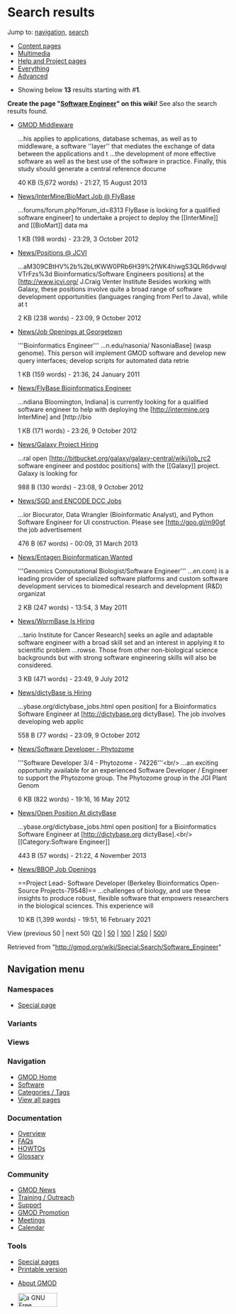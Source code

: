<div id="mw-page-base" class="noprint">

</div>

<div id="mw-head-base" class="noprint">

</div>

<div id="content" class="mw-body" role="main">

<span id="top"></span>

<div id="mw-js-message" style="display:none;">

</div>



# <span dir="auto">Search results</span>

<div id="bodyContent">

<div id="contentSub">

</div>

<div id="jump-to-nav" class="mw-jump">

Jump to: [navigation](#mw-navigation), [search](#p-search)

</div>

<div id="mw-content-text">

<div id="mw-search-top-table">

</div>

<div class="mw-search-formheader">

<div class="search-types">

- [Content
  pages](/mediawiki/index.php?title=Special:Search&search=Software+Engineer&fulltext=Search&profile=default "Search in (Main)")
- [Multimedia](/mediawiki/index.php?title=Special:Search&search=Software+Engineer&fulltext=Search&profile=images "Search for files")
- [Help and Project
  pages](/mediawiki/index.php?title=Special:Search&search=Software+Engineer&fulltext=Search&profile=help "Search in GMOD, Help")
- [Everything](/mediawiki/index.php?title=Special:Search&search=Software+Engineer&fulltext=Search&profile=all "Search all of content (including talk pages)")
- [Advanced](/mediawiki/index.php?title=Special:Search&search=Software+Engineer&fulltext=Search&profile=advanced "Search in custom namespaces")

</div>

<div class="results-info">

- Showing below **13** results starting with \#**1**.

</div>

<div style="clear:both">

</div>

</div>

<div class="searchresults">

**Create the page "<a
href="/mediawiki/index.php?title=Software_Engineer&amp;action=edit&amp;redlink=1"
class="new" title="Software Engineer (page does not exist)">Software
Engineer</a>" on this wiki!** See also the search results found.

- <div class="mw-search-result-heading">

  [GMOD Middleware](/wiki/GMOD_Middleware "GMOD Middleware")

  </div>

  <div class="searchresult">

  ...his applies to applications, database schemas, as well as to
  middleware, a <span class="searchmatch">software</span> ''layer'' that
  mediates the exchange of data between the applications and t ...the
  development of more effective
  <span class="searchmatch">software</span> as well as the best use of
  the <span class="searchmatch">software</span> in practice. Finally,
  this study should generate a central reference docume

  </div>

  <div class="mw-search-result-data">

  40 KB (5,672 words) - 21:27, 15 August 2013

  </div>

- <div class="mw-search-result-heading">

  [News/InterMine/BioMart Job @
  FlyBase](/wiki/News/InterMine/BioMart_Job_@_FlyBase "News/InterMine/BioMart Job @ FlyBase")

  </div>

  <div class="searchresult">

  ...forums/forum.php?forum_id=8313 FlyBase is looking for a qualified
  <span class="searchmatch">software</span>
  <span class="searchmatch">engineer</span>\] to undertake a project to
  deploy the \[\[InterMine\]\] and \[\[BioMart\]\] data ma

  </div>

  <div class="mw-search-result-data">

  1 KB (198 words) - 23:29, 3 October 2012

  </div>

- <div class="mw-search-result-heading">

  [News/Positions @
  JCVI](/wiki/News/Positions_@_JCVI "News/Positions @ JCVI")

  </div>

  <div class="searchresult">

  ...aM309CBtHV%2b%2bLtKWW0PRb6H39%2fWK4hiwgS3QLR6dvwqIVTrFzs%3d
  Bioinformatics/<span class="searchmatch">Software</span> Engineers
  positions\] at the \[http://www.jcvi.org/ J.Craig Venter Institute
  Besides working with Galaxy, these positions involve quite a broad
  range of <span class="searchmatch">software</span> development
  opportunities (languages ranging from Perl to Java), while at t

  </div>

  <div class="mw-search-result-data">

  2 KB (238 words) - 23:09, 9 October 2012

  </div>

- <div class="mw-search-result-heading">

  [News/Job Openings at
  Georgetown](/wiki/News/Job_Openings_at_Georgetown "News/Job Openings at Georgetown")

  </div>

  <div class="searchresult">

  '''Bioinformatics <span class="searchmatch">Engineer</span>'''
  ...n.edu/nasonia/ NasoniaBase\] (wasp genome). This person will
  implement GMOD <span class="searchmatch">software</span> and develop
  new query interfaces; develop scripts for automated data retrie

  </div>

  <div class="mw-search-result-data">

  1 KB (159 words) - 21:36, 24 January 2011

  </div>

- <div class="mw-search-result-heading">

  [News/FlyBase Bioinformatics
  Engineer](/wiki/News/FlyBase_Bioinformatics_Engineer "News/FlyBase Bioinformatics Engineer")

  </div>

  <div class="searchresult">

  ...ndiana Bloomington, Indiana\] is currently looking for a qualified
  <span class="searchmatch">software</span>
  <span class="searchmatch">engineer</span> to help with deploying the
  \[http://intermine.org InterMine\] and \[http://bio

  </div>

  <div class="mw-search-result-data">

  1 KB (171 words) - 23:26, 9 October 2012

  </div>

- <div class="mw-search-result-heading">

  [News/Galaxy Project
  Hiring](/wiki/News/Galaxy_Project_Hiring "News/Galaxy Project Hiring")

  </div>

  <div class="searchresult">

  ...ral open \[http://bitbucket.org/galaxy/galaxy-central/wiki/job_rc2
  <span class="searchmatch">software</span>
  <span class="searchmatch">engineer</span> and postdoc positions\] with
  the \[\[Galaxy\]\] project. Galaxy is looking for

  </div>

  <div class="mw-search-result-data">

  988 B (130 words) - 23:08, 9 October 2012

  </div>

- <div class="mw-search-result-heading">

  [News/SGD and ENCODE DCC
  Jobs](/wiki/News/SGD_and_ENCODE_DCC_Jobs "News/SGD and ENCODE DCC Jobs")

  </div>

  <div class="searchresult">

  ...ior Biocurator, Data Wrangler (Bioinformatic Analyst), and Python
  <span class="searchmatch">Software</span>
  <span class="searchmatch">Engineer</span> for UI construction. Please
  see \[http://goo.gl/m90gf the job advertisement

  </div>

  <div class="mw-search-result-data">

  476 B (67 words) - 00:09, 31 March 2013

  </div>

- <div class="mw-search-result-heading">

  [News/Entagen Bioinformatican
  Wanted](/wiki/News/Entagen_Bioinformatican_Wanted "News/Entagen Bioinformatican Wanted")

  </div>

  <div class="searchresult">

  '''Genomics Computational
  Biologist/<span class="searchmatch">Software</span>
  <span class="searchmatch">Engineer</span>''' ...en.com) is a leading
  provider of specialized <span class="searchmatch">software</span>
  platforms and custom <span class="searchmatch">software</span>
  development services to biomedical research and development (R&D)
  organizat

  </div>

  <div class="mw-search-result-data">

  2 KB (247 words) - 13:54, 3 May 2011

  </div>

- <div class="mw-search-result-heading">

  [News/WormBase Is
  Hiring](/wiki/News/WormBase_Is_Hiring "News/WormBase Is Hiring")

  </div>

  <div class="searchresult">

  ...tario Institute for Cancer Research\] seeks an agile and adaptable
  <span class="searchmatch">software</span>
  <span class="searchmatch">engineer</span> with a broad skill set and
  an interest in applying it to scientific problem ...rowse. Those from
  other non-biological science backgrounds but with strong
  <span class="searchmatch">software</span> engineering skills will also
  be considered.

  </div>

  <div class="mw-search-result-data">

  3 KB (471 words) - 23:49, 9 July 2012

  </div>

- <div class="mw-search-result-heading">

  [News/dictyBase is
  Hiring](/wiki/News/dictyBase_is_Hiring "News/dictyBase is Hiring")

  </div>

  <div class="searchresult">

  ...ybase.org/dictybase_jobs.html open position\] for a Bioinformatics
  <span class="searchmatch">Software</span>
  <span class="searchmatch">Engineer</span> at \[http://dictybase.org
  dictyBase\]. The job involves developing web applic

  </div>

  <div class="mw-search-result-data">

  558 B (77 words) - 23:09, 9 October 2012

  </div>

- <div class="mw-search-result-heading">

  [News/Software Developer -
  Phytozome](/wiki/News/Software_Developer_-_Phytozome "News/Software Developer - Phytozome")

  </div>

  <div class="searchresult">

  '''<span class="searchmatch">Software</span> Developer 3/4 -
  Phytozome - 74226'''\<br/\> ...an exciting opportunity available for
  an experienced <span class="searchmatch">Software</span> Developer /
  <span class="searchmatch">Engineer</span> to support the Phytozome
  group. The Phytozome group in the JGI Plant Genom

  </div>

  <div class="mw-search-result-data">

  6 KB (822 words) - 19:16, 16 May 2012

  </div>

- <div class="mw-search-result-heading">

  [News/Open Position At
  dictyBase](/wiki/News/Open_Position_At_dictyBase "News/Open Position At dictyBase")

  </div>

  <div class="searchresult">

  ...ybase.org/dictybase_jobs.html open position\] for a Bioinformatics
  <span class="searchmatch">Software</span>
  <span class="searchmatch">Engineer</span> at \[http://dictybase.org
  dictyBase\].\<br/\>
  \[\[Category:<span class="searchmatch">Software</span>
  <span class="searchmatch">Engineer</span>\]\]

  </div>

  <div class="mw-search-result-data">

  443 B (57 words) - 21:22, 4 November 2013

  </div>

- <div class="mw-search-result-heading">

  [News/BBOP Job
  Openings](/wiki/News/BBOP_Job_Openings "News/BBOP Job Openings")

  </div>

  <div class="searchresult">

  ==Project Lead- <span class="searchmatch">Software</span> Developer
  (Berkeley Bioinformatics Open-Source Projects-79548)== ...challenges
  of biology, and use these insights to produce robust, flexible
  <span class="searchmatch">software</span> that empowers researchers in
  the biological sciences. This experience will

  </div>

  <div class="mw-search-result-data">

  10 KB (1,399 words) - 19:51, 16 February 2021

  </div>

</div>

View (previous 50 \| next 50) (<a
href="/mediawiki/index.php?title=Special:Search&amp;limit=20&amp;offset=0&amp;profile=default&amp;search=Software+Engineer"
class="mw-numlink" title="Show 20 results per page">20</a> \| <a
href="/mediawiki/index.php?title=Special:Search&amp;limit=50&amp;offset=0&amp;profile=default&amp;search=Software+Engineer"
class="mw-numlink" title="Show 50 results per page">50</a> \| <a
href="/mediawiki/index.php?title=Special:Search&amp;limit=100&amp;offset=0&amp;profile=default&amp;search=Software+Engineer"
class="mw-numlink" title="Show 100 results per page">100</a> \| <a
href="/mediawiki/index.php?title=Special:Search&amp;limit=250&amp;offset=0&amp;profile=default&amp;search=Software+Engineer"
class="mw-numlink" title="Show 250 results per page">250</a> \| <a
href="/mediawiki/index.php?title=Special:Search&amp;limit=500&amp;offset=0&amp;profile=default&amp;search=Software+Engineer"
class="mw-numlink" title="Show 500 results per page">500</a>)

</div>

<div class="printfooter">

Retrieved from "<http://gmod.org/wiki/Special:Search/Software_Engineer>"

</div>

<div id="catlinks" class="catlinks catlinks-allhidden">

</div>

<div class="visualClear">

</div>

</div>

</div>

<div id="mw-navigation">

## Navigation menu

<div id="mw-head">



<div id="left-navigation">

<div id="p-namespaces" class="vectorTabs" role="navigation"
aria-labelledby="p-namespaces-label">

### Namespaces

- <span id="ca-nstab-special">[Special
  page](/wiki/Special:Search/Software_Engineer "This is a special page, you cannot edit the page itself")</span>

</div>

<div id="p-variants" class="vectorMenu emptyPortlet" role="navigation"
aria-labelledby="p-variants-label">

### 

### Variants[](#)

<div class="menu">

</div>

</div>

</div>

<div id="right-navigation">

<div id="p-views" class="vectorTabs emptyPortlet" role="navigation"
aria-labelledby="p-views-label">

### Views

</div>



</div>



</div>

</div>

</div>

<div id="mw-panel">

<div id="p-logo" role="banner">

<a href="/wiki/Main_Page"
style="background-image: url(http://gmod.org/images/GMOD-cogs.png);"
title="Visit the main page"></a>

</div>

<div id="p-Navigation" class="portal" role="navigation"
aria-labelledby="p-Navigation-label">

### Navigation

<div class="body">

- <span id="n-GMOD-Home">[GMOD Home](/wiki/Main_Page)</span>
- <span id="n-Software">[Software](/wiki/GMOD_Components)</span>
- <span id="n-Categories-.2F-Tags">[Categories /
  Tags](/wiki/Categories)</span>
- <span id="n-View-all-pages">[View all
  pages](/wiki/Special:AllPages)</span>

</div>

</div>

<div id="p-Documentation" class="portal" role="navigation"
aria-labelledby="p-Documentation-label">

### Documentation

<div class="body">

- <span id="n-Overview">[Overview](/wiki/Overview)</span>
- <span id="n-FAQs">[FAQs](/wiki/Category:FAQ)</span>
- <span id="n-HOWTOs">[HOWTOs](/wiki/Category:HOWTO)</span>
- <span id="n-Glossary">[Glossary](/wiki/Glossary)</span>

</div>

</div>

<div id="p-Community" class="portal" role="navigation"
aria-labelledby="p-Community-label">

### Community

<div class="body">

- <span id="n-GMOD-News">[GMOD News](/wiki/GMOD_News)</span>
- <span id="n-Training-.2F-Outreach">[Training /
  Outreach](/wiki/Training_and_Outreach)</span>
- <span id="n-Support">[Support](/wiki/Support)</span>
- <span id="n-GMOD-Promotion">[GMOD
  Promotion](/wiki/GMOD_Promotion)</span>
- <span id="n-Meetings">[Meetings](/wiki/Meetings)</span>
- <span id="n-Calendar">[Calendar](/wiki/Calendar)</span>

</div>

</div>

<div id="p-tb" class="portal" role="navigation"
aria-labelledby="p-tb-label">

### Tools

<div class="body">

- <span id="t-specialpages"><a href="/wiki/Special:SpecialPages" accesskey="q"
  title="A list of all special pages [q]">Special pages</a></span>
- <span id="t-print"><a
  href="/mediawiki/index.php?title=Special:Search/Software_Engineer&amp;printable=yes"
  rel="alternate" accesskey="p"
  title="Printable version of this page [p]">Printable version</a></span>

</div>

</div>

</div>

</div>

<div id="footer" role="contentinfo">

- <span id="footer-places-about">[About
  GMOD](/wiki/GMOD:About "GMOD:About")</span>

<!-- -->

- <span id="footer-copyrightico">[<img src="http://www.gnu.org/graphics/gfdl-logo-small.png" width="88"
  height="31" alt="a GNU Free Documentation License" />](http://www.gnu.org/licenses/fdl-1.3.html)</span>


<div style="clear:both">

</div>

</div>
